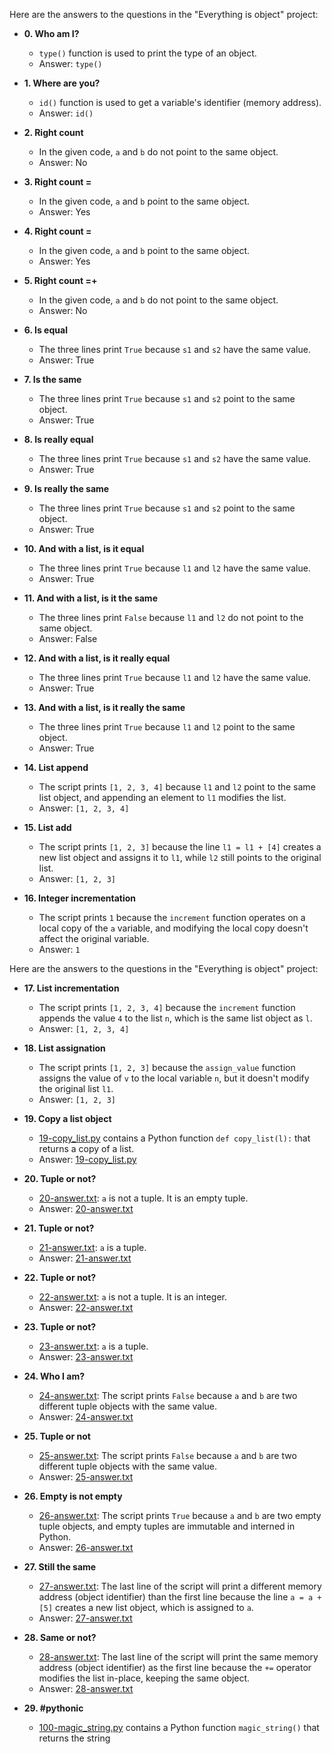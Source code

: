 Here are the answers to the questions in the "Everything is object" project:

* **0. Who am I?**
  * `type()` function is used to print the type of an object.
  * Answer: `type()`

* **1. Where are you?**
  * `id()` function is used to get a variable's identifier (memory address).
  * Answer: `id()`

* **2. Right count**
  * In the given code, `a` and `b` do not point to the same object.
  * Answer: No

* **3. Right count =**
  * In the given code, `a` and `b` point to the same object.
  * Answer: Yes

* **4. Right count =**
  * In the given code, `a` and `b` point to the same object.
  * Answer: Yes

* **5. Right count =+**
  * In the given code, `a` and `b` do not point to the same object.
  * Answer: No

* **6. Is equal**
  * The three lines print `True` because `s1` and `s2` have the same value.
  * Answer: True

* **7. Is the same**
  * The three lines print `True` because `s1` and `s2` point to the same object.
  * Answer: True

* **8. Is really equal**
  * The three lines print `True` because `s1` and `s2` have the same value.
  * Answer: True

* **9. Is really the same**
  * The three lines print `True` because `s1` and `s2` point to the same object.
  * Answer: True

* **10. And with a list, is it equal**
  * The three lines print `True` because `l1` and `l2` have the same value.
  * Answer: True

* **11. And with a list, is it the same**
  * The three lines print `False` because `l1` and `l2` do not point to the same object.
  * Answer: False

* **12. And with a list, is it really equal**
  * The three lines print `True` because `l1` and `l2` have the same value.
  * Answer: True

* **13. And with a list, is it really the same**
  * The three lines print `True` because `l1` and `l2` point to the same object.
  * Answer: True

* **14. List append**
  * The script prints `[1, 2, 3, 4]` because `l1` and `l2` point to the same list object, and appending an element to `l1` modifies the list.
  * Answer: `[1, 2, 3, 4]`

* **15. List add**
  * The script prints `[1, 2, 3]` because the line `l1 = l1 + [4]` creates a new list object and assigns it to `l1`, while `l2` still points to the original list.
  * Answer: `[1, 2, 3]`

* **16. Integer incrementation**
  * The script prints `1` because the `increment` function operates on a local copy of the `a` variable, and modifying the local copy doesn't affect the original variable.
  * Answer: `1`

Here are the answers to the questions in the "Everything is object" project:

* **17. List incrementation**
  * The script prints `[1, 2, 3, 4]` because the `increment` function appends the value `4` to the list `n`, which is the same list object as `l`.
  * Answer: `[1, 2, 3, 4]`

* **18. List assignation**
  * The script prints `[1, 2, 3]` because the `assign_value` function assigns the value of `v` to the local variable `n`, but it doesn't modify the original list `l1`.
  * Answer: `[1, 2, 3]`

* **19. Copy a list object**
  * [19-copy_list.py](./19-copy_list.py) contains a Python function `def copy_list(l):` that returns a copy of a list.
  * Answer: [19-copy_list.py](./19-copy_list.py)

* **20. Tuple or not?**
  * [20-answer.txt](./20-answer.txt): `a` is not a tuple. It is an empty tuple.
  * Answer: [20-answer.txt](./20-answer.txt)

* **21. Tuple or not?**
  * [21-answer.txt](./21-answer.txt): `a` is a tuple.
  * Answer: [21-answer.txt](./21-answer.txt)

* **22. Tuple or not?**
  * [22-answer.txt](./22-answer.txt): `a` is not a tuple. It is an integer.
  * Answer: [22-answer.txt](./22-answer.txt)

* **23. Tuple or not?**
  * [23-answer.txt](./23-answer.txt): `a` is a tuple.
  * Answer: [23-answer.txt](./23-answer.txt)

* **24. Who I am?**
  * [24-answer.txt](./24-answer.txt): The script prints `False` because `a` and `b` are two different tuple objects with the same value.
  * Answer: [24-answer.txt](./24-answer.txt)

* **25. Tuple or not**
  * [25-answer.txt](./25-answer.txt): The script prints `False` because `a` and `b` are two different tuple objects with the same value.
  * Answer: [25-answer.txt](./25-answer.txt)

* **26. Empty is not empty**
  * [26-answer.txt](./26-answer.txt): The script prints `True` because `a` and `b` are two empty tuple objects, and empty tuples are immutable and interned in Python.
  * Answer: [26-answer.txt](./26-answer.txt)

* **27. Still the same**
  * [27-answer.txt](./27-answer.txt): The last line of the script will print a different memory address (object identifier) than the first line because the line `a = a + [5]` creates a new list object, which is assigned to `a`.
  * Answer: [27-answer.txt](./27-answer.txt)

* **28. Same or not?**
  * [28-answer.txt](./28-answer.txt): The last line of the script will print the same memory address (object identifier) as the first line because the `+=` operator modifies the list in-place, keeping the same object.
  * Answer: [28-answer.txt](./28-answer.txt)

* **29. #pythonic**
  * [100-magic_string.py](./100-magic_string.py) contains a Python function `magic_string()` that returns the string
